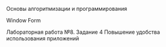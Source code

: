 Основы алгоритмизации и программирования

Window Form

Лабораторная работа №8. Задание 4 Повышение удобства использования приложений
